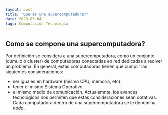 ```yaml
---
layout: post
title: "Que es una supercomputadora?"
date: 2023-03-04
tags: Computación Tecnología
---
```


## Como se compone una supercomputadora?

Por definición se considera a una supercomputadora, como un conjunto (cúmulo ó cluster) de computadoras conectadas en red dedicadas a reolver un problema. En general, estas computadoras tienen que cumplir las siguientes consideraciones:
 - ser iguales en hardware (mismo CPU, memoria, etc). 
 - tener el mismo Sistema Operativo. 
 - el mismo medio de comunicación.
Actualemnte, los avances tecnológicos nos permiten que estas consideraciones sean optativas. Cada computadora dentro de una supercomputadora se le denomina *nodo*.



